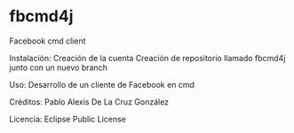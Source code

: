 # fbcmd4j

Facebook cmd client

Instalación:
Creación de la cuenta
Creación de repositorio llamado fbcmd4j junto con un nuevo branch

Uso:
Desarrollo de un cliente de Facebook en cmd

Créditos:
Pablo Alexis De La Cruz González

Licencia:
Eclipse Public License
